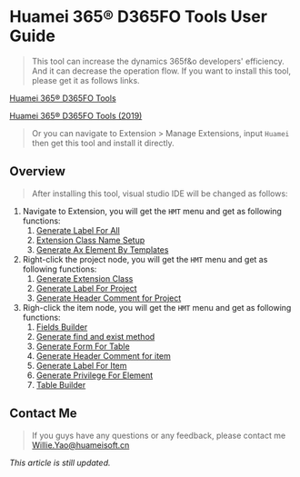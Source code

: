 # Huamei 365® D365FO Tools User Guide

> This tool can increase the dynamics 365f&o developers' efficiency. And it can decrease the operation flow. If you want to install this tool, please get it as follows links.

[Huamei 365® D365FO Tools](https://marketplace.visualstudio.com/items?itemName=HuameiSoftTools.HMT20)

[Huamei 365® D365FO Tools (2019)](https://marketplace.visualstudio.com/items?itemName=HuameiSoftTools.HMT19)

> Or you can navigate to Extension > Manage Extensions, input `Huamei` then get this tool and install it directly.

## Overview

> After installing this tool, visual studio IDE will be changed as follows:

1. Navigate to Extension, you will get the `HMT` menu and get as following functions:
   1. [Generate Label For All](https://github.com/HMWillieYao/HMTUserGuide/blob/main/Docs/generate-label-for-all.md)
   2. [Extension Class Name Setup](https://github.com/HMWillieYao/HMTUserGuide/blob/main/Docs/extension-class-name-setup.md)
   3. [Generate Ax Element By Templates](https://github.com/HMWillieYao/HMTUserGuide/blob/main/Docs/generate-ax-element-by-templates.md)
2. Right-click the project node, you will get the `HMT` menu and get as following functions:
   1. [Generate Extension Class](https://github.com/HMWillieYao/HMTUserGuide/blob/main/Docs/generate-extension-class.md)
   2. [Generate Label For Project](https://github.com/HMWillieYao/HMTUserGuide/blob/main/Docs/generate-label-for-project.md)
   3. [Generate Header Comment for Project](https://github.com/HMWillieYao/HMTUserGuide/blob/main/Docs/generate-header-comment-for-project.md)
3. Righ-click the item node, you will get the `HMT` menu and get as following functions:
   1. [Fields Builder](https://github.com/HMWillieYao/HMTUserGuide/blob/main/Docs/fields-builder.md)
   2. [Generate find and exist method](https://github.com/HMWillieYao/HMTUserGuide/blob/main/Docs/generate-find-exist-method.md)
   3. [Generate Form For Table](https://github.com/HMWillieYao/HMTUserGuide/blob/main/Docs/generate-form-for-table.md)
   4. [Generate Header Comment for item](https://github.com/HMWillieYao/HMTUserGuide/blob/main/Docs/generate-header-comment-for-item.md)
   5. [Generate Label For Item](https://github.com/HMWillieYao/HMTUserGuide/blob/main/Docs/generate-label-for-item.md)
   6. [Generate Privilege For Element](https://github.com/HMWillieYao/HMTUserGuide/blob/main/Docs/generate-privilege-for-element.md)
   7. [Table Builder](https://github.com/HMWillieYao/HMTUserGuide/blob/main/Docs/table-builder.md)

## Contact Me

> If you guys have any questions or any feedback, please contact me Willie.Yao@huameisoft.cn



*This article is still updated.*



